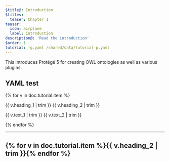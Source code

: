 ```yaml
---
$title@: Introduction
$titles:
  teaser: Chapter 1
teaser:
  icon: airplane
  label: Introduction
description@: 'Read the introduction'
$order: 1
tutorial: !g.yaml /shared/data/tutorial-p.yaml
---
```


This introduces Protégé 5 for creating OWL ontologies as well as various plugins.

## YAML test

{% for v in doc.tutorial.item %}

{{ v.heading_1 | trim }} {{ v.heading_2 | trim }}

{{ v.text_1 | trim }}
{{ v.text_2 | trim }}

{% endfor %}

***

## {% for v in doc.tutorial.item %}{{ v.heading_2 | trim }}{% endfor %}

